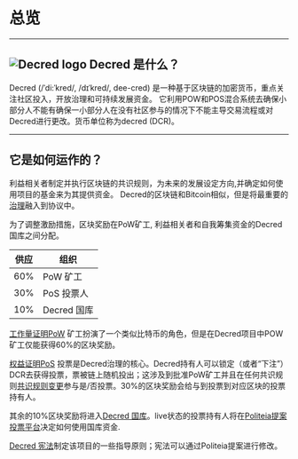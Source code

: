# 总览

---

## <img class="dcr-icon" alt="Decred logo" src="/img/dcr-icons/DCRsymbol.svg" /> Decred 是什么？
Decred (/ˈdi:ˈkred/, /dɪˈkred/, dee-cred) 是一种基于区块链的加密货币，重点关注社区投入，开放治理和可持续发展资金。 它利用POW和POS混合系统去确保小部分人不能有确保一小部分人在没有社区参与的情况下不能主导交易流程或对Decred进行更改。货币单位称为decred (DCR)。

---

## 它是如何运作的？
利益相关者制定并执行区块链的共识规则，为未来的发展设定方向,并确定如何使用项目的基金来为其提供资金。 Decred的区块链和Bitcoin相似，但是将最重要的[治理](governance/overview.md)融入到协议中。

为了调整激励措施，区块奖励在PoW矿工, 利益相关者和自我筹集资金的Decred国库之间分配。

供应 | 组织
---     | ---
60%   | PoW 矿工
30%   | PoS 投票人
10%   | Decred 国库

[工作量证明PoW](mining/overview.md) 矿工扮演了一个类似比特币的角色，但是在Decred项目中POW矿工仅能获得60%的区块奖励。

[权益证明PoS](proof-of-stake/overview.md) 投票是Decred治理的核心。Decred持有人可以锁定（或者“下注”）DCR去获得投票，票被链上随机投出；这涉及到批准PoW矿工并且在任何共识规则[共识规则变更](governance/consensus-rule-voting/overview.md)参与是/否投票。30%的区块奖励会给与到投票到对应区块的投票持有人。

其余的10%区块奖励将进入[Decred 国库](https://dcrdata.decred.org/address/Dcur2mcGjmENx4DhNqDctW5wJCVyT3Qeqkx)。live状态的投票持有人将在[Politeia提案投票平台](governance/politeia/overview.md)决定如何使用国库资金.

[Decred 宪法](governance/decred-constitution.md)制定该项目的一些指导原则；宪法可以通过Politeia提案进行修改。



